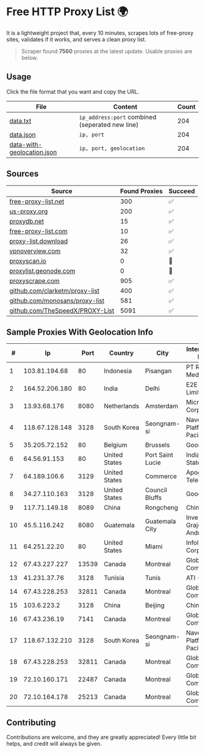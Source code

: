 
# Free HTTP Proxy List 🌍

It is a lightweight project that, every 10 minutes, scrapes lots of free-proxy sites, validates if it works, and serves a clean proxy list.


> Scraper found **7560** proxies at the latest update. Usable proxies are below.

## Usage

Click the file format that you want and copy the URL.


|File|Content|Count|
|----|-------|-----|
|[data.txt](https://raw.githubusercontent.com/themiralay/Proxy-List-World/master/data.txt)|`ip_address:port` combined (seperated new line)|204|
|[data.json](https://raw.githubusercontent.com/themiralay/Proxy-List-World/master/data.json)|`ip, port`|204|
|[data-with-geolocation.json](https://raw.githubusercontent.com/themiralay/Proxy-List-World/master/data-with-geolocation.json)|`ip, port, geolocation`|204|

## Sources

|Source|Found Proxies|Succeed|
|------|-------------|-------|
|[free-proxy-list.net](https://free-proxy-list.net)|300|✅|
|[us-proxy.org](https://www.us-proxy.org)|200|✅|
|[proxydb.net](http://proxydb.net)|15|✅|
|[free-proxy-list.com](https://free-proxy-list.com/?page=&port=&type%5B%5D=http&type%5B%5D=https&up_time=0&search=Search)|10|✅|
|[proxy-list.download](https://www.proxy-list.download/HTTP)|26|✅|
|[vpnoverview.com](https://vpnoverview.com/privacy/anonymous-browsing/free-proxy-servers)|32|✅|
|[proxyscan.io](https://www.proxyscan.io)|0|🚫|
|[proxylist.geonode.com](https://proxylist.geonode.com/api/proxy-list?limit=300&page=1&sort_by=lastChecked&sort_type=desc&protocols=http,https)|0|🚫|
|[proxyscrape.com](https://api.proxyscrape.com/v2/?request=displayproxies&protocol=http&timeout=10000&country=all&ssl=all&anonymity=all)|905|✅|
|[github.com/clarketm/proxy-list](https://raw.githubusercontent.com/clarketm/proxy-list/master/proxy-list-raw.txt)|400|✅|
|[github.com/monosans/proxy-list](https://raw.githubusercontent.com/monosans/proxy-list/main/proxies/http.txt)|581|✅|
|[github.com/TheSpeedX/PROXY-List](https://raw.githubusercontent.com/TheSpeedX/PROXY-List/master/http.txt)|5091|✅|


## Sample Proxies With Geolocation Info

|#|Ip|Port|Country|City|Internet Service Provider|
|-|--|----|-------|----|-------------------------|
|1|103.81.194.68|80|Indonesia|Pisangan|PT Rtiga Global Media|
|2|164.52.206.180|80|India|Delhi|E2E Networks Limited|
|3|13.93.68.176|8080|Netherlands|Amsterdam|Microsoft Corporation|
|4|118.67.128.148|3128|South Korea|Seongnam-si|Naver Business Platform Asia Pacific Pte. Ltd.|
|5|35.205.72.152|80|Belgium|Brussels|Google LLC|
|6|64.56.91.153|80|United States|Port Saint Lucie|Indian River State College|
|7|64.189.106.6|3129|United States|Commerce|Apogee Telecom Inc.|
|8|34.27.110.163|3128|United States|Council Bluffs|Google LLC|
|9|117.71.149.18|8089|China|Rongcheng|Chinanet|
|10|45.5.116.242|8080|Guatemala|Guatemala City|Inversiones Grajeda Andrade S.A|
|11|64.251.22.20|80|United States|Miami|Infolink Global Corporation|
|12|67.43.227.227|13539|Canada|Montreal|GloboTech Communications|
|13|41.231.37.76|3128|Tunisia|Tunis|ATI - ISP|
|14|67.43.228.253|32811|Canada|Montreal|GloboTech Communications|
|15|103.6.223.2|3128|China|Beijing|China Unicom|
|16|67.43.236.19|7141|Canada|Montreal|GloboTech Communications|
|17|118.67.132.210|3128|South Korea|Seongnam-si|Naver Business Platform Asia Pacific Pte. Ltd.|
|18|67.43.228.253|32811|Canada|Montreal|GloboTech Communications|
|19|72.10.160.171|22487|Canada|Montreal|GloboTech Communications|
|20|72.10.164.178|25213|Canada|Montreal|GloboTech Communications|



## Contributing

Contributions are welcome, and they are greatly appreciated! Every
little bit helps, and credit will always be given.

